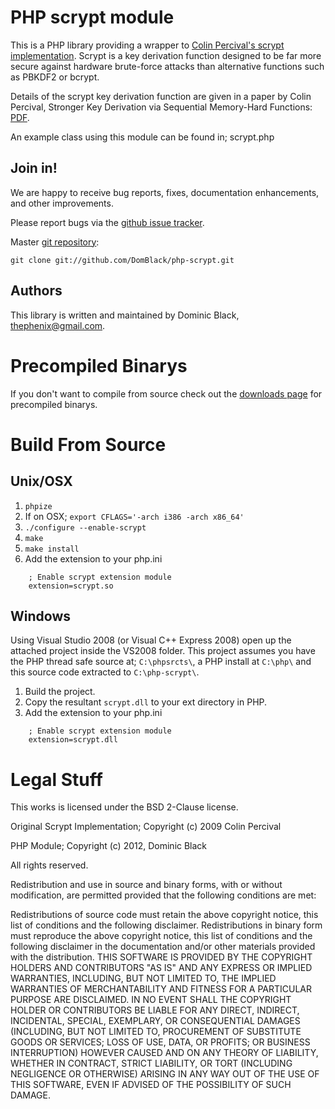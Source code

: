 PHP scrypt module
=================

This is a PHP library providing a wrapper to [Colin Percival's scrypt implementation](http://www.tarsnap.com/scrypt.html). Scrypt is a key derivation function designed to be far more secure against hardware brute-force attacks than alternative functions such as PBKDF2 or bcrypt.

Details of the scrypt key derivation function are given in a paper by Colin Percival, Stronger Key Derivation via Sequential Memory-Hard Functions: [PDF](http://www.tarsnap.com/scrypt/scrypt-slides.pdf).

An example class using this module can be found in; scrypt.php

Join in!
--------

We are happy to receive bug reports, fixes, documentation enhancements, and other improvements.

Please report bugs via the [github issue tracker](http://github.com/DomBlack/php-scrypt/issues).

Master [git repository](https://github.com/DomBlack/php-scrypt):

    git clone git://github.com/DomBlack/php-scrypt.git

Authors
-------

This library is written and maintained by Dominic Black, <thephenix@gmail.com>.

Precompiled Binarys
===================

If you don't want to compile from source check out the [downloads page](https://github.com/DomBlack/php-scrypt/downloads) for precompiled binarys.

Build From Source
=================

Unix/OSX
--------

1. `phpize`
2. If on OSX; `export CFLAGS='-arch i386 -arch x86_64'`
3. `./configure --enable-scrypt`
4. `make`
5. `make install`
6. Add the extension to your php.ini

````
    ; Enable scrypt extension module
    extension=scrypt.so
````

Windows
-------

Using Visual Studio 2008 (or Visual C++ Express 2008) open up the attached project
inside the VS2008 folder. This project assumes you have the PHP thread safe source at;
`C:\phpsrcts\`, a PHP install at `C:\php\` and this source code extracted to
`C:\php-scrypt\`.

1. Build the project.
2. Copy the resultant `scrypt.dll` to your ext directory in PHP.
3. Add the extension to your php.ini

````
    ; Enable scrypt extension module
    extension=scrypt.dll
````

Legal Stuff
===========
This works is licensed under the BSD 2-Clause license.

Original Scrypt Implementation;
 Copyright (c) 2009 Colin Percival

PHP Module;
 Copyright (c) 2012, Dominic Black

All rights reserved.

Redistribution and use in source and binary forms, with or without modification, are permitted provided that the following conditions are met:

Redistributions of source code must retain the above copyright notice, this list of conditions and the following disclaimer.
Redistributions in binary form must reproduce the above copyright notice, this list of conditions and the following disclaimer in the documentation and/or other materials provided with the distribution.
THIS SOFTWARE IS PROVIDED BY THE COPYRIGHT HOLDERS AND CONTRIBUTORS "AS IS" AND ANY EXPRESS OR IMPLIED WARRANTIES, INCLUDING, BUT NOT LIMITED TO, THE IMPLIED WARRANTIES OF MERCHANTABILITY AND FITNESS FOR A PARTICULAR PURPOSE ARE DISCLAIMED. IN NO EVENT SHALL THE COPYRIGHT HOLDER OR CONTRIBUTORS BE LIABLE FOR ANY DIRECT, INDIRECT, INCIDENTAL, SPECIAL, EXEMPLARY, OR CONSEQUENTIAL DAMAGES (INCLUDING, BUT NOT LIMITED TO, PROCUREMENT OF SUBSTITUTE GOODS OR SERVICES; LOSS OF USE, DATA, OR PROFITS; OR BUSINESS INTERRUPTION) HOWEVER CAUSED AND ON ANY THEORY OF LIABILITY, WHETHER IN CONTRACT, STRICT LIABILITY, OR TORT (INCLUDING NEGLIGENCE OR OTHERWISE) ARISING IN ANY WAY OUT OF THE USE OF THIS SOFTWARE, EVEN IF ADVISED OF THE POSSIBILITY OF SUCH DAMAGE.